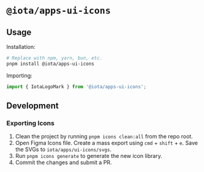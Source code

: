 # `@iota/apps-ui-icons`

## Usage

Installation:

```bash
# Replace with npm, yarn, bun, etc.
pnpm install @iota/apps-ui-icons
```

Importing:

```typescript
import { IotaLogoMark } from '@iota/apps-ui-icons';
```

## Development

### Exporting Icons

1. Clean the project by running `pnpm icons clean:all` from the repo root.
1. Open Figma Icons file. Create a mass export using `cmd` + `shift` + `e`. Save the SVGs to `iota/apps/ui-icons/svgs`.
1. Run `pnpm icons generate` to generate the new icon library.
1. Commit the changes and submit a PR.
